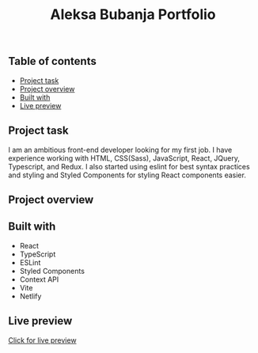 <h1 align="center">
  Aleksa Bubanja Portfolio
</h1>
<br>

## Table of contents

- [Project task](#project-task)
- [Project overview](#project-overview)
- [Built with](#built-with)
- [Live preview](#live-preview)

## Project task

I am an ambitious front-end developer looking for my first job. I have experience working with HTML, CSS(Sass), JavaScript, React, JQuery, Typescript, and Redux. I also started using eslint for best syntax practices and styling and Styled Components for styling React components easier.

## Project overview

## Built with

- React
- TypeScript
- ESLint
- Styled Components
- Context API
- Vite
- Netlify

## Live preview

[Click for live preview](https://aleksabubanja.netlify.app)
